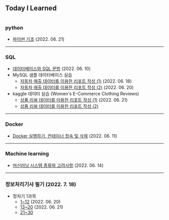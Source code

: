 ## Today I Learned

#

### python

* [파이썬 기초](./20220621.md) (2022. 06. 21)

---

### SQL

* [데이터베이스와 SQL 문법](./20220610.md) (2022. 06. 10)
* MySQL 샘플 데이터베이스 실습
    * [자동차 매출 데이터를 이용한 리포트 작성 (1)](./20220618.md) (2022. 06. 18)
    * [자동차 매출 데이터를 이용한 리포트 작성 (2)](./20220620(1).md) (2022. 06. 20)
* kaggle 데이터 실습 (Women's E-Commerce Clothing Reviews)
    * [상품 리뷰 데이터를 이용한 리포트 작성 (1)](./20220621(1).md) (2022. 06. 21)
    * [상품 리뷰 데이터를 이용한 리포트 작성 (2)](./20220622(1).md)

---


### Docker

* [Docker 실행하기, 컨테이너 접속 및 삭제](./20220611.md) (2022. 06. 11)


---

### Machine learning

* [머신러닝 시스템 종류와 고려사항](./20220614.md) (2022. 06. 14)

---

### 정보처리기사 필기 (2022. 7. 18)

* 정처기 1과목
    * [1~12](./20220620(2).md) (2022. 06. 20)
    * [13~20](./20220621(2).md) (2022. 06. 21)
    * [21~30](./20220622(2).md)

